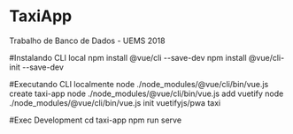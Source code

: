 # TaxiApp
Trabalho de Banco de Dados - UEMS 2018

#Instalando CLI local
npm install @vue/cli --save-dev
npm install @vue/cli-init --save-dev

#Executando CLI localmente
node ./node_modules/@vue/cli/bin/vue.js create taxi-app
node ./node_modules/@vue/cli/bin/vue.js add vuetify
node ./node_modules/@vue/cli/bin/vue.js init vuetifyjs/pwa taxi

#Exec Development
cd taxi-app
npm run serve

